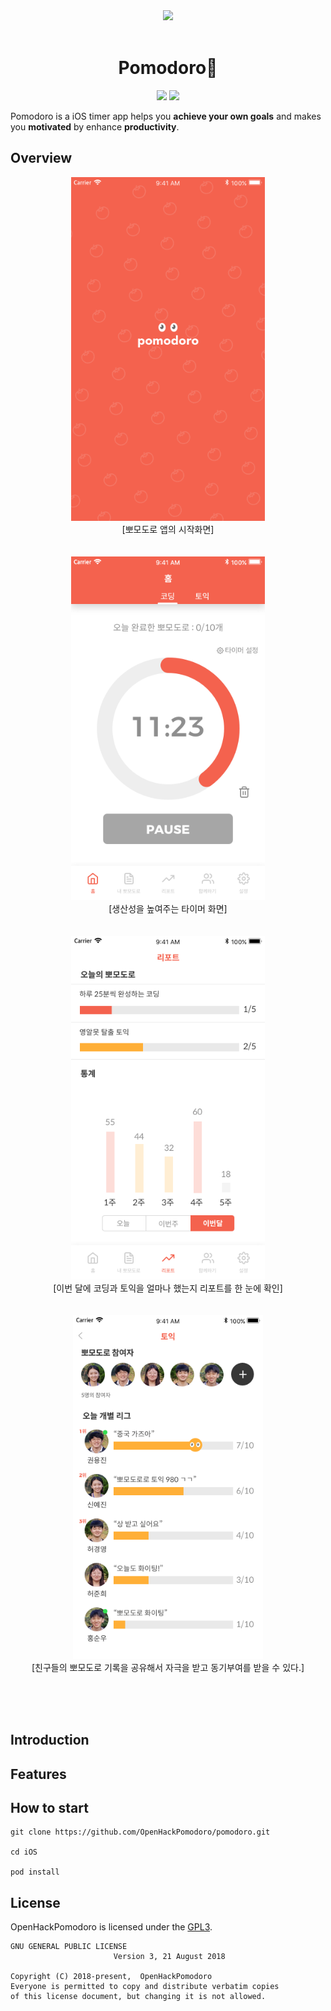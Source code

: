 <div align="middle">
<img src="https://www.dropbox.com/s/ram3kef95adldop/pomodoro.png?raw=1" height="250px" >
</div>
</br>


<h1 align="center">Pomodoro🍅</h1>

<p align="center">
	<a href="https://sigoss.github.io/hackathon2018/"><img src="https://img.shields.io/badge/OpenHack-3th-blue.svg"></a>
	<a href="https://github.com/OpenHackPomodoro/pomodoro/blob/master/LICENSE"><img src="https://img.shields.io/badge/license-GPL3-green.svg"></a>	
</p>

Pomodoro is a iOS timer app helps you **achieve your own goals** and makes you **motivated** by enhance **productivity**.

## Overview
<p align="center">
	<img src="https://github.com/OpenHackPomodoro/pomodoro/blob/master/Resources/splash.png" height="550px"><br/>
[뽀모도로 앱의 시작화면]
<br/><br/><br/>
	<img src="https://github.com/OpenHackPomodoro/pomodoro/blob/master/Resources/11_23%20copy.png" height="550px"><br/>
[생산성을 높여주는 타이머 화면]  
<br/><br/><br/>
	<img src="https://github.com/OpenHackPomodoro/pomodoro/blob/master/Resources/%E1%84%85%E1%85%B5%E1%84%91%E1%85%A9%E1%84%90%E1%85%B3_%E1%84%8B%E1%85%B5%E1%84%87%E1%85%A5%E1%86%AB%E1%84%83%E1%85%A1%E1%86%AF.png" height="550px"><br/>
[이번 달에 코딩과 토익을 얼마나 했는지 리포트를 한 눈에 확인]  
<br/><br/><br/>
	<img src="https://github.com/OpenHackPomodoro/pomodoro/blob/master/Resources/%E1%84%90%E1%85%A9%E1%84%8B%E1%85%B5%E1%86%A8%20%E1%84%91%E1%85%A9%E1%84%86%E1%85%A9%E1%84%83%E1%85%A9%E1%84%85%E1%85%A9%20%E1%84%8F%E1%85%B3%E1%86%AF%E1%84%85%E1%85%B5%E1%86%A8%E1%84%89%E1%85%B5.png" height="550px"><br/>
[친구들의 뽀모도로 기록을 공유해서 자극을 받고 동기부여를 받을 수 있다.]  

</p>
<br/><br/><br/>

## Introduction

## Features

## How to start
```
git clone https://github.com/OpenHackPomodoro/pomodoro.git

cd iOS

pod install
```

## License
OpenHackPomodoro is licensed under the [GPL3](https://github.com/OpenHackPomodoro/pomodoro/blob/master/LICENSE).
```
GNU GENERAL PUBLIC LICENSE  
                       Version 3, 21 August 2018

Copyright (C) 2018-present,  OpenHackPomodoro  
Everyone is permitted to copy and distribute verbatim copies  
of this license document, but changing it is not allowed.
